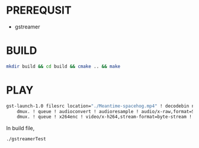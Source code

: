 # PREREQUSIT

* gstreamer

# BUILD

```bash
mkdir build && cd build && cmake .. && make
```

# PLAY

```bash
gst-launch-1.0 filesrc location="./Meantime-spacehog.mp4" ! decodebin name=dmux \
    dmux. ! queue ! audioconvert ! audioresample ! audio/x-raw,format=S16LE,channels=2,layout=interleaved,rate=44100 ! udpsink host=127.0.0.1 port=12121 \
	dmux. ! queue ! x264enc ! video/x-h264,stream-format=byte-stream ! udpsink host=127.0.0.1 port=13131 
```

In build file,

```bash
./gstreamerTest
```